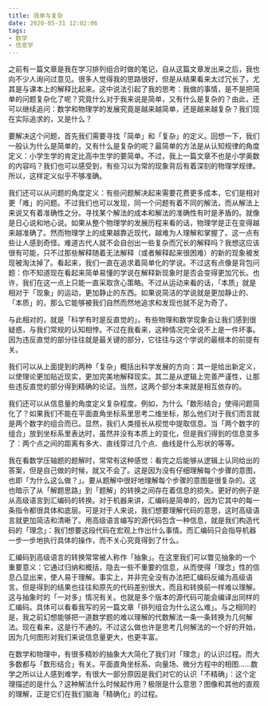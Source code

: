 ```yaml
---
title: 简单与复杂
date: 2020-05-31 12:02:06
tags:
- 数学
- 信息学
---
```


之前有一篇文章是我在学习排列组合时做的笔记，自从这篇文章发出来之后，我也向不少人询问过意见。很多人觉得我的思路很好，但是从结果看来太过冗长了，尤其是与课本上的解释比起来。这中说法引起了我的思考：我做的事情，是不是把简单的问题复杂化了呢？究竟什么对于我来说是简单，又有什么是复杂的？由此，还可以继续追问：数学和物理学的发展究竟是越来越简单，还是越来越复杂？我们现在实际追求的，又是什么？

要解决这个问题，首先我们需要寻找「简单」和「复杂」的定义。回想一下，我们一般认为什么是简单的，又有什么是复杂的呢？最简单的方法是从认知规律的角度定义：小学生学的肯定比高中生学的要简单。不过，我上一篇文章不也是小学奥数的内容吗？我们也可以感受到，有些习以为常的现象背后有着深刻的物理学规律。所以，这样定义似乎不够准确。

我们还可以从问题的角度定义：有些问题解决起来需要花费更多成本，它们是相对更「难」的问题。不过我们也可以发现，同一个问题有着不同的解法，而从解法上来说又有着准确性之分。寻找某个解法的成本和解法的准确性有时是矛盾的。就像是日心说和地心说。如果从整个物理学的发展历程来看的话，物理学是正在变得越来越准确了。然而物理学上的成果越靠近现代，越难为人理解和掌握了。这一点有些让人感到奇怪。难道古代人就不会自创出一些复杂而冗长的解释吗？我想这应该很有可能，只不过那些解释随着无法解释（或者解释起来很困难）的新的现象被发现被淘汰掉了。看起来，我们一直在追求着简单化的学说。不过这有点像是背包问题：你不知道现在看起来简单易懂的学说在解释新现象时是否会变得更加冗长。也许，我们在这一点上只能一直采取贪心策略。不过从运动来看的话，「本质」就是相对于「现象」的运动，更加静止的东西。如果说简洁的学说就是更加静止的、「本质」的，那么它能够被我们自然而然地追求和发现也就不足为奇了。

与此相对的，就是「科学有时是反直觉的」。有些物理和数学现象会让我们感到很疑惑，与我们常规的认知相悖。不过在我看来，这种情况完全说不上是一件坏事。因为违反直觉的部分往往就是最关键的部分，它往往与这个学说的最根本的前提有关。

我们可以从上面提到的两种「复杂」概括出科学发展的方向：其一是给出新定义，以使理论更加贴近现实，更加完美地解释现实。其二是从逻辑上完善严谨性，让那些违反直觉的部分得到精确的论证。当然，这两个部分本来就是相互依存的。

我们还可以从信息量的角度定义复杂程度。例如，为什么「数形结合」使得问题简化了？如果我们不能在平面直角坐标系里思考二维坐标，那么他们对于我们而言就是两个数字的组合而已。显然，我们人类擅长从视觉中提取信息。当「两个数字的组合」放到坐标系里表达时，虽然并没有本质上的变化，但是我们得到的信息变多了：两个点之间的距离有多大、直线穿过几个点、曲线是什么形状的等等。

我在看数学压轴题的题解时，常常有这种感觉：看完之后能够从逻辑上认同给出的答案，但是自己做的时候，就又不会了。这是因为没有仔细理解每个步骤的意图，也即「为什么这么做？」。要从题解中很好地理解每个步骤的意图是很复杂的。这也暗示了从「解题思路」到「题解」的转换之间存在着信息的损失。更好的例子是从高级语言到汇编码的转换。对于机器来讲，汇编码是简单的，因为它其中的每一条指令都很具体和底层。可是对于人来说，我们想要理解代码的意思，这时高级语言就更加简洁和清晰了。用高级语言编写的源代码包含一种信息，就是我们构造代码的「理念」：我们想要这段代码在宏观上作出什么事情。而汇编码只会指导机器一步一步地执行具体的操作，而不关心究竟得到了什么。

汇编码到高级语言的转换常常被人称作「抽象」。在这里我们可以瞥见抽象的一个重要意义：它通过归纳和概括，隐去一些不重要的信息，从而使得「理念」性的信息凸显出来，使人易于理解。事实上，并非完全没有办法把汇编码反编为高级语言。但是得到的结果也往往和原先的代码差别很大，而且和转换前一样难以理解。这与抽象时的「一对多」情况有关。也就是多个版本的源代码可能会编译出同样的汇编码。具体可以看看我写的另一篇文章「排列组合为什么这么难」。与之相同的是，我之前幻想能够把一道数学题的难以理解的代数解法一条一条转换为几何解法。现在看来，这是行不通的。不过这么做也许是思考几何解法的一个好的开始，因为几何图形对我们来说信息量更大，也更丰富。

在数学和物理中，有很多精妙的抽象大大简化了我们对「理念」的认识过程。而大多数都与「数形结合」有关。平面直角坐标系、向量场、微分方程中的相图......数学之所以让人感到难学，有很大一部分原因是我们对它的认识「不精确」：这个定理描述的是什么？这种解法什么时候起作用？极限是什么意思？图像和其他的直观的理解，正是它们在我们脑海「精确化」的过程。